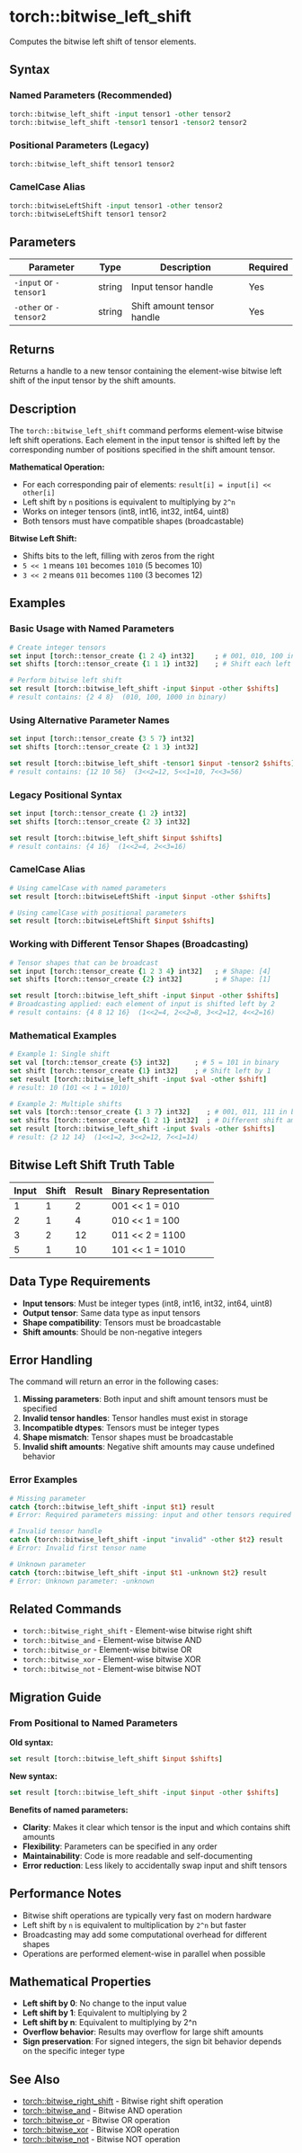 # torch::bitwise_left_shift

Computes the bitwise left shift of tensor elements.

## Syntax

### Named Parameters (Recommended)
```tcl
torch::bitwise_left_shift -input tensor1 -other tensor2
torch::bitwise_left_shift -tensor1 tensor1 -tensor2 tensor2
```

### Positional Parameters (Legacy)
```tcl
torch::bitwise_left_shift tensor1 tensor2
```

### CamelCase Alias
```tcl
torch::bitwiseLeftShift -input tensor1 -other tensor2
torch::bitwiseLeftShift tensor1 tensor2
```

## Parameters

| Parameter | Type | Description | Required |
|-----------|------|-------------|----------|
| `-input` or `-tensor1` | string | Input tensor handle | Yes |
| `-other` or `-tensor2` | string | Shift amount tensor handle | Yes |

## Returns

Returns a handle to a new tensor containing the element-wise bitwise left shift of the input tensor by the shift amounts.

## Description

The `torch::bitwise_left_shift` command performs element-wise bitwise left shift operations. Each element in the input tensor is shifted left by the corresponding number of positions specified in the shift amount tensor.

**Mathematical Operation:**
- For each corresponding pair of elements: `result[i] = input[i] << other[i]`
- Left shift by `n` positions is equivalent to multiplying by `2^n`
- Works on integer tensors (int8, int16, int32, int64, uint8)
- Both tensors must have compatible shapes (broadcastable)

**Bitwise Left Shift:**
- Shifts bits to the left, filling with zeros from the right
- `5 << 1` means `101` becomes `1010` (5 becomes 10)
- `3 << 2` means `011` becomes `1100` (3 becomes 12)

## Examples

### Basic Usage with Named Parameters
```tcl
# Create integer tensors
set input [torch::tensor_create {1 2 4} int32]     ; # 001, 010, 100 in binary
set shifts [torch::tensor_create {1 1 1} int32]    ; # Shift each left by 1

# Perform bitwise left shift
set result [torch::bitwise_left_shift -input $input -other $shifts]
# result contains: {2 4 8}  (010, 100, 1000 in binary)
```

### Using Alternative Parameter Names
```tcl
set input [torch::tensor_create {3 5 7} int32]
set shifts [torch::tensor_create {2 1 3} int32]

set result [torch::bitwise_left_shift -tensor1 $input -tensor2 $shifts]
# result contains: {12 10 56}  (3<<2=12, 5<<1=10, 7<<3=56)
```

### Legacy Positional Syntax
```tcl
set input [torch::tensor_create {1 2} int32]
set shifts [torch::tensor_create {2 3} int32]

set result [torch::bitwise_left_shift $input $shifts]
# result contains: {4 16}  (1<<2=4, 2<<3=16)
```

### CamelCase Alias
```tcl
# Using camelCase with named parameters
set result [torch::bitwiseLeftShift -input $input -other $shifts]

# Using camelCase with positional parameters
set result [torch::bitwiseLeftShift $input $shifts]
```

### Working with Different Tensor Shapes (Broadcasting)
```tcl
# Tensor shapes that can be broadcast
set input [torch::tensor_create {1 2 3 4} int32]   ; # Shape: [4]
set shifts [torch::tensor_create {2} int32]        ; # Shape: [1]

set result [torch::bitwise_left_shift -input $input -other $shifts]
# Broadcasting applied: each element of input is shifted left by 2
# result contains: {4 8 12 16}  (1<<2=4, 2<<2=8, 3<<2=12, 4<<2=16)
```

### Mathematical Examples
```tcl
# Example 1: Single shift
set val [torch::tensor_create {5} int32]      ; # 5 = 101 in binary
set shift [torch::tensor_create {1} int32]    ; # Shift left by 1
set result [torch::bitwise_left_shift -input $val -other $shift]
# result: 10 (101 << 1 = 1010)

# Example 2: Multiple shifts
set vals [torch::tensor_create {1 3 7} int32]    ; # 001, 011, 111 in binary
set shifts [torch::tensor_create {1 2 1} int32]  ; # Different shift amounts
set result [torch::bitwise_left_shift -input $vals -other $shifts]
# result: {2 12 14}  (1<<1=2, 3<<2=12, 7<<1=14)
```

## Bitwise Left Shift Truth Table

| Input | Shift | Result | Binary Representation |
|-------|-------|--------|----------------------|
| 1     | 1     | 2      | 001 << 1 = 010       |
| 2     | 1     | 4      | 010 << 1 = 100       |
| 3     | 2     | 12     | 011 << 2 = 1100      |
| 5     | 1     | 10     | 101 << 1 = 1010      |

## Data Type Requirements

- **Input tensors**: Must be integer types (int8, int16, int32, int64, uint8)
- **Output tensor**: Same data type as input tensors
- **Shape compatibility**: Tensors must be broadcastable
- **Shift amounts**: Should be non-negative integers

## Error Handling

The command will return an error in the following cases:

1. **Missing parameters**: Both input and shift amount tensors must be specified
2. **Invalid tensor handles**: Tensor handles must exist in storage
3. **Incompatible dtypes**: Tensors must be integer types
4. **Shape mismatch**: Tensor shapes must be broadcastable
5. **Invalid shift amounts**: Negative shift amounts may cause undefined behavior

### Error Examples
```tcl
# Missing parameter
catch {torch::bitwise_left_shift -input $t1} result
# Error: Required parameters missing: input and other tensors required

# Invalid tensor handle
catch {torch::bitwise_left_shift -input "invalid" -other $t2} result
# Error: Invalid first tensor name

# Unknown parameter
catch {torch::bitwise_left_shift -input $t1 -unknown $t2} result
# Error: Unknown parameter: -unknown
```

## Related Commands

- `torch::bitwise_right_shift` - Element-wise bitwise right shift
- `torch::bitwise_and` - Element-wise bitwise AND
- `torch::bitwise_or` - Element-wise bitwise OR
- `torch::bitwise_xor` - Element-wise bitwise XOR
- `torch::bitwise_not` - Element-wise bitwise NOT

## Migration Guide

### From Positional to Named Parameters

**Old syntax:**
```tcl
set result [torch::bitwise_left_shift $input $shifts]
```

**New syntax:**
```tcl
set result [torch::bitwise_left_shift -input $input -other $shifts]
```

**Benefits of named parameters:**
- **Clarity**: Makes it clear which tensor is the input and which contains shift amounts
- **Flexibility**: Parameters can be specified in any order
- **Maintainability**: Code is more readable and self-documenting
- **Error reduction**: Less likely to accidentally swap input and shift tensors

## Performance Notes

- Bitwise shift operations are typically very fast on modern hardware
- Left shift by `n` is equivalent to multiplication by `2^n` but faster
- Broadcasting may add some computational overhead for different shapes
- Operations are performed element-wise in parallel when possible

## Mathematical Properties

- **Left shift by 0**: No change to the input value
- **Left shift by 1**: Equivalent to multiplying by 2
- **Left shift by n**: Equivalent to multiplying by 2^n
- **Overflow behavior**: Results may overflow for large shift amounts
- **Sign preservation**: For signed integers, the sign bit behavior depends on the specific integer type

## See Also

- [torch::bitwise_right_shift](bitwise_right_shift.md) - Bitwise right shift operation
- [torch::bitwise_and](bitwise_and.md) - Bitwise AND operation
- [torch::bitwise_or](bitwise_or.md) - Bitwise OR operation
- [torch::bitwise_xor](bitwise_xor.md) - Bitwise XOR operation
- [torch::bitwise_not](bitwise_not.md) - Bitwise NOT operation 